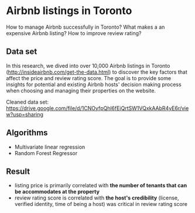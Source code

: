# Airbnb listings in Toronto

How to manage Airbnb successfully in Toronto? What makes a an expensive Airbnb listing? How to improve review rating?

## Data set
In this research, we dived into over 10,000 Airbnb listings in Toronto (http://insideairbnb.com/get-the-data.html) to discover the key factors that affect the price and review rating score. The goal is to provide some insights for potential and existing Airbnb hosts' decision making process when choosing and managing their properties on the website.

Cleaned data set: https://drive.google.com/file/d/1CNOyfpQhl6fEjQrtSW1VQxkAAbR4yE6r/view?usp=sharing 

## Algorithms

- Multivariate linear regression
- Random Forest Regressor

## Result

- listing price is primarily correlated with **the number of tenants that can be accommodates at the property** 
- review rating score is correlated with **the host's credibility** (license, verified identity, time of being a host) was critical in review rating score
